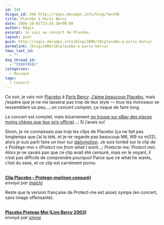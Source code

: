 ```yaml
---
id: 340
disqus_id: 340 http://regis.decamps.info/blog/?p=340
title: Placebo à Paris Bercy
date: 2006-10-01T23:55:18+00:00
author: Régis
excerpt: Je vais au concert de Placebo.
layout: post
guid: http://regis.decamps.info/blog/2006/10/placebo-a-paris-bercy/
permalink: /blog/2006/10/placebo-a-paris-bercy/
tmac_last_id:
  - ""
dsq_thread_id:
  - "559074581"
categories:
  - Musique
tags:
  - Concert
---
```

Ce soir, je vais voir [Placebo](http://www.placeboworld.co.uk/) à [Paris Bercy](http://www.bercy.fr/). [J’aime beaucoup Placebo](http://www.last.fm/user/wakaseoo/charts/?charttype=overall&subtype=artist), mais j’espère que je ne me lasserai pas trop de leur style &#8212; tous les morceaux se ressemblent un peu…; un concert complet, ça risque de faire long.

Le concert est complet, mais bizarrement [on trouve sur eBay des places moins chères que leur prix officiel](http://search.ebay.fr/search/search.dll?from=R40&satitle=placebo)…; Si j’avais su!

Sinon, je ne connaissais pas trop les clips de Placebo (ça ne fait pas longtemps que j’ai la télé, et je ne regarde pas beaucoup M6, W9 ou nrj12), alors je suis parti faire un tour sur [dailymotion](http://www.dailymotion.com/). Je suis tombé sur le clip de « Protège-moi » (_Protect me from what I want…; Protecte me; Protect me_). Alors je ne savais pas que ce clip avait été censuré, mais en le voyant, il n’est pas difficile de comprendre pourquoi! Parce que ce what he wants, c’est du sexe, et ce clip est carrément porno. 

<div>
  <br /><b><a href="http://www.dailymotion.com/video/x7cc8_clip-placebo-protegemoinon-censure">Clip Placebo – Protege-moi(non censuré)</a></b><br /><i>envoyé par <a href="http://www.dailymotion.com/maichi">maichi</a></i>
</div>

Reste que la version française de Protect-me est assez sympa (en concert, sans image offensante).

<div>
  <br /><b><a href="http://www.dailymotion.com/video/x5ztr_placebo-protege-moi-live-bercy-2003">Placebo Protege Moi (Live Bercy 2003)</a></b><br /><i>envoyé par <a href="http://www.dailymotion.com/jolyne">jolyne</a></i>
</div>
